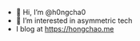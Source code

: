 - 👋 Hi, I’m @h0ngcha0
- 👀 I’m interested in asymmetric tech
- I blog at https://hongchao.me

<!---
h0ngcha0/h0ngcha0 is a ✨ special ✨ repository because its `README.md` (this file) appears on your GitHub profile.
You can click the Preview link to take a look at your changes.
--->
